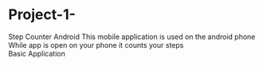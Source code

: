 # Project-1-
Step Counter Android
This mobile application is used on the android phone <br />
While app is open on your phone it counts your steps <br/>
Basic Application
